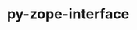 ---
title: "py-zope-interface"
layout: cache
categories: [package, develop]
meta: {"versions": ["5.4.0"], "compilers": ["gcc@=11.1.0", "gcc@=11.4.0", "gcc@=9.4.0", "oneapi@=2023.2.0", "oneapi@=2023.2.1"], "oss": ["ubuntu20.04"], "platforms": ["linux"], "targets": ["aarch64", "neoverse_v1", "ppc64le", "x86_64_v3"], "stacks": ["data-vis-sdk", "e4s", "e4s-arm", "e4s-neoverse_v1", "e4s-oneapi", "e4s-power", "root"], "num_specs": 121, "num_specs_by_stack": {"e4s-arm": 20, "root": 121, "e4s-neoverse_v1": 13, "e4s-power": 23, "data-vis-sdk": 14, "e4s": 29, "e4s-oneapi": 22}}
spec_details: [{"hash": "52lkagaxjgynayyncqrdj6krzeevvrst", "compiler": "gcc@=11.4.0", "versions": ["5.4.0"], "os": "ubuntu20.04", "platform": "linux", "target": "aarch64", "variants": ["build_system=python_pip"], "stacks": ["e4s-arm", "root"], "size": "-", "tarball": "https://binaries.spack.io/develop/build_cache/linux-ubuntu20.04-aarch64/gcc-11.4.0/py-zope-interface-5.4.0/linux-ubuntu20.04-aarch64-gcc-11.4.0-py-zope-interface-5.4.0-52lkagaxjgynayyncqrdj6krzeevvrst.spack"}, {"hash": "p7mrl3vmbmdfihu5vyznrvncf4lroccj", "compiler": "gcc@=11.4.0", "versions": ["5.4.0"], "os": "ubuntu20.04", "platform": "linux", "target": "aarch64", "variants": ["build_system=python_pip"], "stacks": ["e4s-arm", "root"], "size": "-", "tarball": "https://binaries.spack.io/develop/build_cache/linux-ubuntu20.04-aarch64/gcc-11.4.0/py-zope-interface-5.4.0/linux-ubuntu20.04-aarch64-gcc-11.4.0-py-zope-interface-5.4.0-p7mrl3vmbmdfihu5vyznrvncf4lroccj.spack"}, {"hash": "256vkb3ebygq5pdi3ft4jxitdszjsaiw", "compiler": "gcc@=11.4.0", "versions": ["5.4.0"], "os": "ubuntu20.04", "platform": "linux", "target": "aarch64", "variants": ["build_system=python_pip"], "stacks": ["e4s-arm", "root"], "size": "-", "tarball": "https://binaries.spack.io/develop/build_cache/linux-ubuntu20.04-aarch64/gcc-11.4.0/py-zope-interface-5.4.0/linux-ubuntu20.04-aarch64-gcc-11.4.0-py-zope-interface-5.4.0-256vkb3ebygq5pdi3ft4jxitdszjsaiw.spack"}, {"hash": "4qqncqg6k6kmkkgx3ci2dmkt25bvgals", "compiler": "gcc@=11.4.0", "versions": ["5.4.0"], "os": "ubuntu20.04", "platform": "linux", "target": "aarch64", "variants": ["build_system=python_pip"], "stacks": ["e4s-arm", "root"], "size": "-", "tarball": "https://binaries.spack.io/develop/build_cache/linux-ubuntu20.04-aarch64/gcc-11.4.0/py-zope-interface-5.4.0/linux-ubuntu20.04-aarch64-gcc-11.4.0-py-zope-interface-5.4.0-4qqncqg6k6kmkkgx3ci2dmkt25bvgals.spack"}, {"hash": "pjub62cjj6uvphsvqoc53zmadwhcvr2z", "compiler": "gcc@=11.4.0", "versions": ["5.4.0"], "os": "ubuntu20.04", "platform": "linux", "target": "aarch64", "variants": ["build_system=python_pip"], "stacks": ["e4s-arm", "root"], "size": "-", "tarball": "https://binaries.spack.io/develop/build_cache/linux-ubuntu20.04-aarch64/gcc-11.4.0/py-zope-interface-5.4.0/linux-ubuntu20.04-aarch64-gcc-11.4.0-py-zope-interface-5.4.0-pjub62cjj6uvphsvqoc53zmadwhcvr2z.spack"}, {"hash": "ltgrn2uymyymxkidc5e5ezw3fyp4dchk", "compiler": "gcc@=11.4.0", "versions": ["5.4.0"], "os": "ubuntu20.04", "platform": "linux", "target": "aarch64", "variants": ["build_system=python_pip"], "stacks": ["e4s-arm", "root"], "size": "-", "tarball": "https://binaries.spack.io/develop/build_cache/linux-ubuntu20.04-aarch64/gcc-11.4.0/py-zope-interface-5.4.0/linux-ubuntu20.04-aarch64-gcc-11.4.0-py-zope-interface-5.4.0-ltgrn2uymyymxkidc5e5ezw3fyp4dchk.spack"}, {"hash": "fjplw4g4oiwdbze2o3ox5szr5d5dbn44", "compiler": "gcc@=11.4.0", "versions": ["5.4.0"], "os": "ubuntu20.04", "platform": "linux", "target": "aarch64", "variants": ["build_system=python_pip"], "stacks": ["e4s-arm", "root"], "size": "-", "tarball": "https://binaries.spack.io/develop/build_cache/linux-ubuntu20.04-aarch64/gcc-11.4.0/py-zope-interface-5.4.0/linux-ubuntu20.04-aarch64-gcc-11.4.0-py-zope-interface-5.4.0-fjplw4g4oiwdbze2o3ox5szr5d5dbn44.spack"}, {"hash": "bnwp6wuu3ypxxfary7z7ngo2mgnavmpr", "compiler": "gcc@=11.4.0", "versions": ["5.4.0"], "os": "ubuntu20.04", "platform": "linux", "target": "aarch64", "variants": ["build_system=python_pip"], "stacks": ["e4s-arm", "root"], "size": "-", "tarball": "https://binaries.spack.io/develop/build_cache/linux-ubuntu20.04-aarch64/gcc-11.4.0/py-zope-interface-5.4.0/linux-ubuntu20.04-aarch64-gcc-11.4.0-py-zope-interface-5.4.0-bnwp6wuu3ypxxfary7z7ngo2mgnavmpr.spack"}, {"hash": "i5gjcjoo6iuqspco43eazjqycvsamuco", "compiler": "gcc@=11.4.0", "versions": ["5.4.0"], "os": "ubuntu20.04", "platform": "linux", "target": "aarch64", "variants": ["build_system=python_pip"], "stacks": ["e4s-arm", "root"], "size": "-", "tarball": "https://binaries.spack.io/develop/build_cache/linux-ubuntu20.04-aarch64/gcc-11.4.0/py-zope-interface-5.4.0/linux-ubuntu20.04-aarch64-gcc-11.4.0-py-zope-interface-5.4.0-i5gjcjoo6iuqspco43eazjqycvsamuco.spack"}, {"hash": "nvgpk7e4xjmzqolsvzsgefjrphrdxogp", "compiler": "gcc@=11.4.0", "versions": ["5.4.0"], "os": "ubuntu20.04", "platform": "linux", "target": "aarch64", "variants": ["build_system=python_pip"], "stacks": ["e4s-arm", "root"], "size": "-", "tarball": "https://binaries.spack.io/develop/build_cache/linux-ubuntu20.04-aarch64/gcc-11.4.0/py-zope-interface-5.4.0/linux-ubuntu20.04-aarch64-gcc-11.4.0-py-zope-interface-5.4.0-nvgpk7e4xjmzqolsvzsgefjrphrdxogp.spack"}, {"hash": "jgfgvibocci7fhzt3ddxfgpc2v5ilkih", "compiler": "gcc@=11.4.0", "versions": ["5.4.0"], "os": "ubuntu20.04", "platform": "linux", "target": "aarch64", "variants": ["build_system=python_pip"], "stacks": ["e4s-arm", "root"], "size": "-", "tarball": "https://binaries.spack.io/develop/build_cache/linux-ubuntu20.04-aarch64/gcc-11.4.0/py-zope-interface-5.4.0/linux-ubuntu20.04-aarch64-gcc-11.4.0-py-zope-interface-5.4.0-jgfgvibocci7fhzt3ddxfgpc2v5ilkih.spack"}, {"hash": "tsztnctwmeg6nf6iz4mdknuptcpgm4ye", "compiler": "gcc@=11.4.0", "versions": ["5.4.0"], "os": "ubuntu20.04", "platform": "linux", "target": "aarch64", "variants": ["build_system=python_pip"], "stacks": ["e4s-arm", "root"], "size": "-", "tarball": "https://binaries.spack.io/develop/build_cache/linux-ubuntu20.04-aarch64/gcc-11.4.0/py-zope-interface-5.4.0/linux-ubuntu20.04-aarch64-gcc-11.4.0-py-zope-interface-5.4.0-tsztnctwmeg6nf6iz4mdknuptcpgm4ye.spack"}, {"hash": "t2zhhqbf7iofyszeafdbcy2iz4iupbzk", "compiler": "gcc@=11.4.0", "versions": ["5.4.0"], "os": "ubuntu20.04", "platform": "linux", "target": "aarch64", "variants": ["build_system=python_pip"], "stacks": ["e4s-arm", "root"], "size": "-", "tarball": "https://binaries.spack.io/develop/build_cache/linux-ubuntu20.04-aarch64/gcc-11.4.0/py-zope-interface-5.4.0/linux-ubuntu20.04-aarch64-gcc-11.4.0-py-zope-interface-5.4.0-t2zhhqbf7iofyszeafdbcy2iz4iupbzk.spack"}, {"hash": "jkcb6uh7gdetbghjgru25inoar7nuvxo", "compiler": "gcc@=11.4.0", "versions": ["5.4.0"], "os": "ubuntu20.04", "platform": "linux", "target": "aarch64", "variants": ["build_system=python_pip"], "stacks": ["e4s-arm", "root"], "size": "-", "tarball": "https://binaries.spack.io/develop/build_cache/linux-ubuntu20.04-aarch64/gcc-11.4.0/py-zope-interface-5.4.0/linux-ubuntu20.04-aarch64-gcc-11.4.0-py-zope-interface-5.4.0-jkcb6uh7gdetbghjgru25inoar7nuvxo.spack"}, {"hash": "27ej6dcgzabxezv5fdtbr2s5etar4uiv", "compiler": "gcc@=11.4.0", "versions": ["5.4.0"], "os": "ubuntu20.04", "platform": "linux", "target": "aarch64", "variants": ["build_system=python_pip"], "stacks": ["e4s-arm", "root"], "size": "-", "tarball": "https://binaries.spack.io/develop/build_cache/linux-ubuntu20.04-aarch64/gcc-11.4.0/py-zope-interface-5.4.0/linux-ubuntu20.04-aarch64-gcc-11.4.0-py-zope-interface-5.4.0-27ej6dcgzabxezv5fdtbr2s5etar4uiv.spack"}, {"hash": "jey5lrukgsn2monbkxkgtlxonrl2dtkj", "compiler": "gcc@=11.4.0", "versions": ["5.4.0"], "os": "ubuntu20.04", "platform": "linux", "target": "aarch64", "variants": ["build_system=python_pip"], "stacks": ["e4s-arm", "root"], "size": "-", "tarball": "https://binaries.spack.io/develop/build_cache/linux-ubuntu20.04-aarch64/gcc-11.4.0/py-zope-interface-5.4.0/linux-ubuntu20.04-aarch64-gcc-11.4.0-py-zope-interface-5.4.0-jey5lrukgsn2monbkxkgtlxonrl2dtkj.spack"}, {"hash": "fhqmk7cbesm777eggoagqjfa5l2utpkh", "compiler": "gcc@=11.4.0", "versions": ["5.4.0"], "os": "ubuntu20.04", "platform": "linux", "target": "aarch64", "variants": ["build_system=python_pip"], "stacks": ["e4s-arm", "root"], "size": "-", "tarball": "https://binaries.spack.io/develop/build_cache/linux-ubuntu20.04-aarch64/gcc-11.4.0/py-zope-interface-5.4.0/linux-ubuntu20.04-aarch64-gcc-11.4.0-py-zope-interface-5.4.0-fhqmk7cbesm777eggoagqjfa5l2utpkh.spack"}, {"hash": "aqppdj5omd3t3lgshgfiqtcdtjficdnb", "compiler": "gcc@=11.4.0", "versions": ["5.4.0"], "os": "ubuntu20.04", "platform": "linux", "target": "aarch64", "variants": ["build_system=python_pip"], "stacks": ["e4s-arm", "root"], "size": "-", "tarball": "https://binaries.spack.io/develop/build_cache/linux-ubuntu20.04-aarch64/gcc-11.4.0/py-zope-interface-5.4.0/linux-ubuntu20.04-aarch64-gcc-11.4.0-py-zope-interface-5.4.0-aqppdj5omd3t3lgshgfiqtcdtjficdnb.spack"}, {"hash": "mbtvvn7lekpoud3nn2qtybjrfpdqoatz", "compiler": "gcc@=11.4.0", "versions": ["5.4.0"], "os": "ubuntu20.04", "platform": "linux", "target": "aarch64", "variants": ["build_system=python_pip"], "stacks": ["e4s-arm", "root"], "size": "-", "tarball": "https://binaries.spack.io/develop/build_cache/linux-ubuntu20.04-aarch64/gcc-11.4.0/py-zope-interface-5.4.0/linux-ubuntu20.04-aarch64-gcc-11.4.0-py-zope-interface-5.4.0-mbtvvn7lekpoud3nn2qtybjrfpdqoatz.spack"}, {"hash": "eqnig5skebrxcukdnyyioldbh3uk5gwr", "compiler": "gcc@=11.4.0", "versions": ["5.4.0"], "os": "ubuntu20.04", "platform": "linux", "target": "aarch64", "variants": ["build_system=python_pip"], "stacks": ["e4s-arm", "root"], "size": "-", "tarball": "https://binaries.spack.io/develop/build_cache/linux-ubuntu20.04-aarch64/gcc-11.4.0/py-zope-interface-5.4.0/linux-ubuntu20.04-aarch64-gcc-11.4.0-py-zope-interface-5.4.0-eqnig5skebrxcukdnyyioldbh3uk5gwr.spack"}, {"hash": "6yn7zn5l2oeaonfsawqdn6r26plpzs4i", "compiler": "gcc@=11.4.0", "versions": ["5.4.0"], "os": "ubuntu20.04", "platform": "linux", "target": "neoverse_v1", "variants": ["build_system=python_pip"], "stacks": ["e4s-neoverse_v1", "root"], "size": "-", "tarball": "https://binaries.spack.io/develop/build_cache/linux-ubuntu20.04-neoverse_v1/gcc-11.4.0/py-zope-interface-5.4.0/linux-ubuntu20.04-neoverse_v1-gcc-11.4.0-py-zope-interface-5.4.0-6yn7zn5l2oeaonfsawqdn6r26plpzs4i.spack"}, {"hash": "5v5in666dnobtigr6uh6i62fe2yowic4", "compiler": "gcc@=11.4.0", "versions": ["5.4.0"], "os": "ubuntu20.04", "platform": "linux", "target": "neoverse_v1", "variants": ["build_system=python_pip"], "stacks": ["e4s-neoverse_v1", "root"], "size": "-", "tarball": "https://binaries.spack.io/develop/build_cache/linux-ubuntu20.04-neoverse_v1/gcc-11.4.0/py-zope-interface-5.4.0/linux-ubuntu20.04-neoverse_v1-gcc-11.4.0-py-zope-interface-5.4.0-5v5in666dnobtigr6uh6i62fe2yowic4.spack"}, {"hash": "rffwrkguy2wrvluyrhkbn5gj6k777oug", "compiler": "gcc@=11.4.0", "versions": ["5.4.0"], "os": "ubuntu20.04", "platform": "linux", "target": "neoverse_v1", "variants": ["build_system=python_pip"], "stacks": ["e4s-neoverse_v1", "root"], "size": "-", "tarball": "https://binaries.spack.io/develop/build_cache/linux-ubuntu20.04-neoverse_v1/gcc-11.4.0/py-zope-interface-5.4.0/linux-ubuntu20.04-neoverse_v1-gcc-11.4.0-py-zope-interface-5.4.0-rffwrkguy2wrvluyrhkbn5gj6k777oug.spack"}, {"hash": "2b324zocwlapiyhjlh7mg77pj222ojmh", "compiler": "gcc@=11.4.0", "versions": ["5.4.0"], "os": "ubuntu20.04", "platform": "linux", "target": "neoverse_v1", "variants": ["build_system=python_pip"], "stacks": ["e4s-neoverse_v1", "root"], "size": "-", "tarball": "https://binaries.spack.io/develop/build_cache/linux-ubuntu20.04-neoverse_v1/gcc-11.4.0/py-zope-interface-5.4.0/linux-ubuntu20.04-neoverse_v1-gcc-11.4.0-py-zope-interface-5.4.0-2b324zocwlapiyhjlh7mg77pj222ojmh.spack"}, {"hash": "lmtq5yscequwtr2aivt5k4bewif23s6z", "compiler": "gcc@=11.4.0", "versions": ["5.4.0"], "os": "ubuntu20.04", "platform": "linux", "target": "neoverse_v1", "variants": ["build_system=python_pip"], "stacks": ["e4s-neoverse_v1", "root"], "size": "-", "tarball": "https://binaries.spack.io/develop/build_cache/linux-ubuntu20.04-neoverse_v1/gcc-11.4.0/py-zope-interface-5.4.0/linux-ubuntu20.04-neoverse_v1-gcc-11.4.0-py-zope-interface-5.4.0-lmtq5yscequwtr2aivt5k4bewif23s6z.spack"}, {"hash": "nseivgfzzyerol4mlhtxxirjd56gptqa", "compiler": "gcc@=11.4.0", "versions": ["5.4.0"], "os": "ubuntu20.04", "platform": "linux", "target": "neoverse_v1", "variants": ["build_system=python_pip"], "stacks": ["e4s-neoverse_v1", "root"], "size": "-", "tarball": "https://binaries.spack.io/develop/build_cache/linux-ubuntu20.04-neoverse_v1/gcc-11.4.0/py-zope-interface-5.4.0/linux-ubuntu20.04-neoverse_v1-gcc-11.4.0-py-zope-interface-5.4.0-nseivgfzzyerol4mlhtxxirjd56gptqa.spack"}, {"hash": "wbp23dzqi7powl73eyxk5g363s6wr6rt", "compiler": "gcc@=11.4.0", "versions": ["5.4.0"], "os": "ubuntu20.04", "platform": "linux", "target": "neoverse_v1", "variants": ["build_system=python_pip"], "stacks": ["e4s-neoverse_v1", "root"], "size": "-", "tarball": "https://binaries.spack.io/develop/build_cache/linux-ubuntu20.04-neoverse_v1/gcc-11.4.0/py-zope-interface-5.4.0/linux-ubuntu20.04-neoverse_v1-gcc-11.4.0-py-zope-interface-5.4.0-wbp23dzqi7powl73eyxk5g363s6wr6rt.spack"}, {"hash": "r5uzcbeu67dh22mnxbtyxp7gzyveh7dj", "compiler": "gcc@=11.4.0", "versions": ["5.4.0"], "os": "ubuntu20.04", "platform": "linux", "target": "neoverse_v1", "variants": ["build_system=python_pip"], "stacks": ["e4s-neoverse_v1", "root"], "size": "-", "tarball": "https://binaries.spack.io/develop/build_cache/linux-ubuntu20.04-neoverse_v1/gcc-11.4.0/py-zope-interface-5.4.0/linux-ubuntu20.04-neoverse_v1-gcc-11.4.0-py-zope-interface-5.4.0-r5uzcbeu67dh22mnxbtyxp7gzyveh7dj.spack"}, {"hash": "h2vn2knwbau4kufra2fkq2jyggehkghv", "compiler": "gcc@=11.4.0", "versions": ["5.4.0"], "os": "ubuntu20.04", "platform": "linux", "target": "neoverse_v1", "variants": ["build_system=python_pip"], "stacks": ["e4s-neoverse_v1", "root"], "size": "-", "tarball": "https://binaries.spack.io/develop/build_cache/linux-ubuntu20.04-neoverse_v1/gcc-11.4.0/py-zope-interface-5.4.0/linux-ubuntu20.04-neoverse_v1-gcc-11.4.0-py-zope-interface-5.4.0-h2vn2knwbau4kufra2fkq2jyggehkghv.spack"}, {"hash": "72nvlpgjxi4afqwc2wl3xgikkjkr7xm6", "compiler": "gcc@=11.4.0", "versions": ["5.4.0"], "os": "ubuntu20.04", "platform": "linux", "target": "neoverse_v1", "variants": ["build_system=python_pip"], "stacks": ["e4s-neoverse_v1", "root"], "size": "-", "tarball": "https://binaries.spack.io/develop/build_cache/linux-ubuntu20.04-neoverse_v1/gcc-11.4.0/py-zope-interface-5.4.0/linux-ubuntu20.04-neoverse_v1-gcc-11.4.0-py-zope-interface-5.4.0-72nvlpgjxi4afqwc2wl3xgikkjkr7xm6.spack"}, {"hash": "ommqyur2llrdxxtsbhw2nc4tofbnqvya", "compiler": "gcc@=11.4.0", "versions": ["5.4.0"], "os": "ubuntu20.04", "platform": "linux", "target": "neoverse_v1", "variants": ["build_system=python_pip"], "stacks": ["e4s-neoverse_v1", "root"], "size": "-", "tarball": "https://binaries.spack.io/develop/build_cache/linux-ubuntu20.04-neoverse_v1/gcc-11.4.0/py-zope-interface-5.4.0/linux-ubuntu20.04-neoverse_v1-gcc-11.4.0-py-zope-interface-5.4.0-ommqyur2llrdxxtsbhw2nc4tofbnqvya.spack"}, {"hash": "dwbkzeejn3s2l4wqemr2nvutk626ghzq", "compiler": "gcc@=11.4.0", "versions": ["5.4.0"], "os": "ubuntu20.04", "platform": "linux", "target": "neoverse_v1", "variants": ["build_system=python_pip"], "stacks": ["e4s-neoverse_v1", "root"], "size": "-", "tarball": "https://binaries.spack.io/develop/build_cache/linux-ubuntu20.04-neoverse_v1/gcc-11.4.0/py-zope-interface-5.4.0/linux-ubuntu20.04-neoverse_v1-gcc-11.4.0-py-zope-interface-5.4.0-dwbkzeejn3s2l4wqemr2nvutk626ghzq.spack"}, {"hash": "24u74jutgca3v5g34jr4twe7dxotrxaf", "compiler": "gcc@=11.4.0", "versions": ["5.4.0"], "os": "ubuntu20.04", "platform": "linux", "target": "neoverse_v1", "variants": ["build_system=python_pip"], "stacks": ["e4s-neoverse_v1", "root"], "size": "-", "tarball": "https://binaries.spack.io/develop/build_cache/linux-ubuntu20.04-neoverse_v1/gcc-11.4.0/py-zope-interface-5.4.0/linux-ubuntu20.04-neoverse_v1-gcc-11.4.0-py-zope-interface-5.4.0-24u74jutgca3v5g34jr4twe7dxotrxaf.spack"}, {"hash": "budsrvg7z6ob3e3dqmuvpudyriaimz4z", "compiler": "gcc@=9.4.0", "versions": ["5.4.0"], "os": "ubuntu20.04", "platform": "linux", "target": "ppc64le", "variants": ["build_system=python_pip"], "stacks": ["e4s-power", "root"], "size": "-", "tarball": "https://binaries.spack.io/develop/build_cache/linux-ubuntu20.04-ppc64le/gcc-9.4.0/py-zope-interface-5.4.0/linux-ubuntu20.04-ppc64le-gcc-9.4.0-py-zope-interface-5.4.0-budsrvg7z6ob3e3dqmuvpudyriaimz4z.spack"}, {"hash": "6rbpc3wg2x3wnhkgcxgoh3qnynuf6dgt", "compiler": "gcc@=9.4.0", "versions": ["5.4.0"], "os": "ubuntu20.04", "platform": "linux", "target": "ppc64le", "variants": ["build_system=python_pip"], "stacks": ["e4s-power", "root"], "size": "-", "tarball": "https://binaries.spack.io/develop/build_cache/linux-ubuntu20.04-ppc64le/gcc-9.4.0/py-zope-interface-5.4.0/linux-ubuntu20.04-ppc64le-gcc-9.4.0-py-zope-interface-5.4.0-6rbpc3wg2x3wnhkgcxgoh3qnynuf6dgt.spack"}, {"hash": "ew55srovwyiaxhp6jslojsjivdpqfymv", "compiler": "gcc@=9.4.0", "versions": ["5.4.0"], "os": "ubuntu20.04", "platform": "linux", "target": "ppc64le", "variants": ["build_system=python_pip"], "stacks": ["e4s-power", "root"], "size": "-", "tarball": "https://binaries.spack.io/develop/build_cache/linux-ubuntu20.04-ppc64le/gcc-9.4.0/py-zope-interface-5.4.0/linux-ubuntu20.04-ppc64le-gcc-9.4.0-py-zope-interface-5.4.0-ew55srovwyiaxhp6jslojsjivdpqfymv.spack"}, {"hash": "63iau46nfyryucwn27jweu3cwsptkiue", "compiler": "gcc@=9.4.0", "versions": ["5.4.0"], "os": "ubuntu20.04", "platform": "linux", "target": "ppc64le", "variants": ["build_system=python_pip"], "stacks": ["e4s-power", "root"], "size": "-", "tarball": "https://binaries.spack.io/develop/build_cache/linux-ubuntu20.04-ppc64le/gcc-9.4.0/py-zope-interface-5.4.0/linux-ubuntu20.04-ppc64le-gcc-9.4.0-py-zope-interface-5.4.0-63iau46nfyryucwn27jweu3cwsptkiue.spack"}, {"hash": "b7fykukmjmtplw4icaml36nfgcxt7f4a", "compiler": "gcc@=9.4.0", "versions": ["5.4.0"], "os": "ubuntu20.04", "platform": "linux", "target": "ppc64le", "variants": ["build_system=python_pip"], "stacks": ["e4s-power", "root"], "size": "-", "tarball": "https://binaries.spack.io/develop/build_cache/linux-ubuntu20.04-ppc64le/gcc-9.4.0/py-zope-interface-5.4.0/linux-ubuntu20.04-ppc64le-gcc-9.4.0-py-zope-interface-5.4.0-b7fykukmjmtplw4icaml36nfgcxt7f4a.spack"}, {"hash": "xgxixkf6vbgffs7cy4gnzyzkcgeynjwu", "compiler": "gcc@=9.4.0", "versions": ["5.4.0"], "os": "ubuntu20.04", "platform": "linux", "target": "ppc64le", "variants": ["build_system=python_pip"], "stacks": ["e4s-power", "root"], "size": "-", "tarball": "https://binaries.spack.io/develop/build_cache/linux-ubuntu20.04-ppc64le/gcc-9.4.0/py-zope-interface-5.4.0/linux-ubuntu20.04-ppc64le-gcc-9.4.0-py-zope-interface-5.4.0-xgxixkf6vbgffs7cy4gnzyzkcgeynjwu.spack"}, {"hash": "mvi2rclnmm3fa2sebo7l2apuxthxpufd", "compiler": "gcc@=9.4.0", "versions": ["5.4.0"], "os": "ubuntu20.04", "platform": "linux", "target": "ppc64le", "variants": ["build_system=python_pip"], "stacks": ["e4s-power", "root"], "size": "-", "tarball": "https://binaries.spack.io/develop/build_cache/linux-ubuntu20.04-ppc64le/gcc-9.4.0/py-zope-interface-5.4.0/linux-ubuntu20.04-ppc64le-gcc-9.4.0-py-zope-interface-5.4.0-mvi2rclnmm3fa2sebo7l2apuxthxpufd.spack"}, {"hash": "z2zzlsb7p7zb25qrbtvm4obeykynzguf", "compiler": "gcc@=9.4.0", "versions": ["5.4.0"], "os": "ubuntu20.04", "platform": "linux", "target": "ppc64le", "variants": ["build_system=python_pip"], "stacks": ["e4s-power", "root"], "size": "-", "tarball": "https://binaries.spack.io/develop/build_cache/linux-ubuntu20.04-ppc64le/gcc-9.4.0/py-zope-interface-5.4.0/linux-ubuntu20.04-ppc64le-gcc-9.4.0-py-zope-interface-5.4.0-z2zzlsb7p7zb25qrbtvm4obeykynzguf.spack"}, {"hash": "uyfivrvwk44kcw2bj7yhknmzyfsstecf", "compiler": "gcc@=9.4.0", "versions": ["5.4.0"], "os": "ubuntu20.04", "platform": "linux", "target": "ppc64le", "variants": ["build_system=python_pip"], "stacks": ["e4s-power", "root"], "size": "-", "tarball": "https://binaries.spack.io/develop/build_cache/linux-ubuntu20.04-ppc64le/gcc-9.4.0/py-zope-interface-5.4.0/linux-ubuntu20.04-ppc64le-gcc-9.4.0-py-zope-interface-5.4.0-uyfivrvwk44kcw2bj7yhknmzyfsstecf.spack"}, {"hash": "ejvo4ds5iwhxu42dvlq33ii4456wf7be", "compiler": "gcc@=9.4.0", "versions": ["5.4.0"], "os": "ubuntu20.04", "platform": "linux", "target": "ppc64le", "variants": ["build_system=python_pip"], "stacks": ["e4s-power", "root"], "size": "-", "tarball": "https://binaries.spack.io/develop/build_cache/linux-ubuntu20.04-ppc64le/gcc-9.4.0/py-zope-interface-5.4.0/linux-ubuntu20.04-ppc64le-gcc-9.4.0-py-zope-interface-5.4.0-ejvo4ds5iwhxu42dvlq33ii4456wf7be.spack"}, {"hash": "kor5w2njwg7wlb6tjkxnsxzlach7yekf", "compiler": "gcc@=9.4.0", "versions": ["5.4.0"], "os": "ubuntu20.04", "platform": "linux", "target": "ppc64le", "variants": ["build_system=python_pip"], "stacks": ["e4s-power", "root"], "size": "-", "tarball": "https://binaries.spack.io/develop/build_cache/linux-ubuntu20.04-ppc64le/gcc-9.4.0/py-zope-interface-5.4.0/linux-ubuntu20.04-ppc64le-gcc-9.4.0-py-zope-interface-5.4.0-kor5w2njwg7wlb6tjkxnsxzlach7yekf.spack"}, {"hash": "uyd2xnaamjbm37nbfgo3hcvx7c4xjhlp", "compiler": "gcc@=9.4.0", "versions": ["5.4.0"], "os": "ubuntu20.04", "platform": "linux", "target": "ppc64le", "variants": ["build_system=python_pip"], "stacks": ["e4s-power", "root"], "size": "-", "tarball": "https://binaries.spack.io/develop/build_cache/linux-ubuntu20.04-ppc64le/gcc-9.4.0/py-zope-interface-5.4.0/linux-ubuntu20.04-ppc64le-gcc-9.4.0-py-zope-interface-5.4.0-uyd2xnaamjbm37nbfgo3hcvx7c4xjhlp.spack"}, {"hash": "cfzmyg7qhj2qd5mbsd3kxnmqyxw3ozcv", "compiler": "gcc@=9.4.0", "versions": ["5.4.0"], "os": "ubuntu20.04", "platform": "linux", "target": "ppc64le", "variants": ["build_system=python_pip"], "stacks": ["e4s-power", "root"], "size": "-", "tarball": "https://binaries.spack.io/develop/build_cache/linux-ubuntu20.04-ppc64le/gcc-9.4.0/py-zope-interface-5.4.0/linux-ubuntu20.04-ppc64le-gcc-9.4.0-py-zope-interface-5.4.0-cfzmyg7qhj2qd5mbsd3kxnmqyxw3ozcv.spack"}, {"hash": "2wlbn3uip6iqfehe2puaxavdiewbcyhi", "compiler": "gcc@=9.4.0", "versions": ["5.4.0"], "os": "ubuntu20.04", "platform": "linux", "target": "ppc64le", "variants": ["build_system=python_pip"], "stacks": ["e4s-power", "root"], "size": "-", "tarball": "https://binaries.spack.io/develop/build_cache/linux-ubuntu20.04-ppc64le/gcc-9.4.0/py-zope-interface-5.4.0/linux-ubuntu20.04-ppc64le-gcc-9.4.0-py-zope-interface-5.4.0-2wlbn3uip6iqfehe2puaxavdiewbcyhi.spack"}, {"hash": "vg3edoeuksutgsl7bcfllsnw5m2bbzfa", "compiler": "gcc@=9.4.0", "versions": ["5.4.0"], "os": "ubuntu20.04", "platform": "linux", "target": "ppc64le", "variants": ["build_system=python_pip"], "stacks": ["e4s-power", "root"], "size": "-", "tarball": "https://binaries.spack.io/develop/build_cache/linux-ubuntu20.04-ppc64le/gcc-9.4.0/py-zope-interface-5.4.0/linux-ubuntu20.04-ppc64le-gcc-9.4.0-py-zope-interface-5.4.0-vg3edoeuksutgsl7bcfllsnw5m2bbzfa.spack"}, {"hash": "gcn74f5wiwbosl72hmpez4b5amhgyftp", "compiler": "gcc@=9.4.0", "versions": ["5.4.0"], "os": "ubuntu20.04", "platform": "linux", "target": "ppc64le", "variants": ["build_system=python_pip"], "stacks": ["e4s-power", "root"], "size": "-", "tarball": "https://binaries.spack.io/develop/build_cache/linux-ubuntu20.04-ppc64le/gcc-9.4.0/py-zope-interface-5.4.0/linux-ubuntu20.04-ppc64le-gcc-9.4.0-py-zope-interface-5.4.0-gcn74f5wiwbosl72hmpez4b5amhgyftp.spack"}, {"hash": "wetup2fzmxdnai5q65rxzfgjqkzyqhe4", "compiler": "gcc@=9.4.0", "versions": ["5.4.0"], "os": "ubuntu20.04", "platform": "linux", "target": "ppc64le", "variants": ["build_system=python_pip"], "stacks": ["e4s-power", "root"], "size": "-", "tarball": "https://binaries.spack.io/develop/build_cache/linux-ubuntu20.04-ppc64le/gcc-9.4.0/py-zope-interface-5.4.0/linux-ubuntu20.04-ppc64le-gcc-9.4.0-py-zope-interface-5.4.0-wetup2fzmxdnai5q65rxzfgjqkzyqhe4.spack"}, {"hash": "rjf5pnorx246p2hrqh6kgl7shkg77wuw", "compiler": "gcc@=9.4.0", "versions": ["5.4.0"], "os": "ubuntu20.04", "platform": "linux", "target": "ppc64le", "variants": ["build_system=python_pip"], "stacks": ["e4s-power", "root"], "size": "-", "tarball": "https://binaries.spack.io/develop/build_cache/linux-ubuntu20.04-ppc64le/gcc-9.4.0/py-zope-interface-5.4.0/linux-ubuntu20.04-ppc64le-gcc-9.4.0-py-zope-interface-5.4.0-rjf5pnorx246p2hrqh6kgl7shkg77wuw.spack"}, {"hash": "k3bic3vzmvtzyaukcom4i7tmea4aiax2", "compiler": "gcc@=9.4.0", "versions": ["5.4.0"], "os": "ubuntu20.04", "platform": "linux", "target": "ppc64le", "variants": ["build_system=python_pip"], "stacks": ["e4s-power", "root"], "size": "-", "tarball": "https://binaries.spack.io/develop/build_cache/linux-ubuntu20.04-ppc64le/gcc-9.4.0/py-zope-interface-5.4.0/linux-ubuntu20.04-ppc64le-gcc-9.4.0-py-zope-interface-5.4.0-k3bic3vzmvtzyaukcom4i7tmea4aiax2.spack"}, {"hash": "de3v7h6vyvu2qj2dmtq66tpyirwlu6jv", "compiler": "gcc@=9.4.0", "versions": ["5.4.0"], "os": "ubuntu20.04", "platform": "linux", "target": "ppc64le", "variants": ["build_system=python_pip"], "stacks": ["e4s-power", "root"], "size": "-", "tarball": "https://binaries.spack.io/develop/build_cache/linux-ubuntu20.04-ppc64le/gcc-9.4.0/py-zope-interface-5.4.0/linux-ubuntu20.04-ppc64le-gcc-9.4.0-py-zope-interface-5.4.0-de3v7h6vyvu2qj2dmtq66tpyirwlu6jv.spack"}, {"hash": "fm6fzhvyp3a754n4r3ma7fxdwz2bxtj6", "compiler": "gcc@=9.4.0", "versions": ["5.4.0"], "os": "ubuntu20.04", "platform": "linux", "target": "ppc64le", "variants": ["build_system=python_pip"], "stacks": ["e4s-power", "root"], "size": "-", "tarball": "https://binaries.spack.io/develop/build_cache/linux-ubuntu20.04-ppc64le/gcc-9.4.0/py-zope-interface-5.4.0/linux-ubuntu20.04-ppc64le-gcc-9.4.0-py-zope-interface-5.4.0-fm6fzhvyp3a754n4r3ma7fxdwz2bxtj6.spack"}, {"hash": "po64tbk732smtllktpnj26z2eadym5uz", "compiler": "gcc@=9.4.0", "versions": ["5.4.0"], "os": "ubuntu20.04", "platform": "linux", "target": "ppc64le", "variants": ["build_system=python_pip"], "stacks": ["e4s-power", "root"], "size": "-", "tarball": "https://binaries.spack.io/develop/build_cache/linux-ubuntu20.04-ppc64le/gcc-9.4.0/py-zope-interface-5.4.0/linux-ubuntu20.04-ppc64le-gcc-9.4.0-py-zope-interface-5.4.0-po64tbk732smtllktpnj26z2eadym5uz.spack"}, {"hash": "qruwybp6nkdp6n6tbl4s4dh4blxfnks5", "compiler": "gcc@=9.4.0", "versions": ["5.4.0"], "os": "ubuntu20.04", "platform": "linux", "target": "ppc64le", "variants": ["build_system=python_pip"], "stacks": ["e4s-power", "root"], "size": "-", "tarball": "https://binaries.spack.io/develop/build_cache/linux-ubuntu20.04-ppc64le/gcc-9.4.0/py-zope-interface-5.4.0/linux-ubuntu20.04-ppc64le-gcc-9.4.0-py-zope-interface-5.4.0-qruwybp6nkdp6n6tbl4s4dh4blxfnks5.spack"}, {"hash": "4ol7fskswrihdjaxwqbutmokohfrbgbm", "compiler": "gcc@=11.1.0", "versions": ["5.4.0"], "os": "ubuntu20.04", "platform": "linux", "target": "x86_64_v3", "variants": ["build_system=python_pip"], "stacks": ["data-vis-sdk", "root"], "size": "-", "tarball": "https://binaries.spack.io/develop/build_cache/linux-ubuntu20.04-x86_64_v3/gcc-11.1.0/py-zope-interface-5.4.0/linux-ubuntu20.04-x86_64_v3-gcc-11.1.0-py-zope-interface-5.4.0-4ol7fskswrihdjaxwqbutmokohfrbgbm.spack"}, {"hash": "hbo3e6fry2cq4mfrqkpks7cdeozxiodz", "compiler": "gcc@=11.1.0", "versions": ["5.4.0"], "os": "ubuntu20.04", "platform": "linux", "target": "x86_64_v3", "variants": ["build_system=python_pip"], "stacks": ["data-vis-sdk", "root"], "size": "-", "tarball": "https://binaries.spack.io/develop/build_cache/linux-ubuntu20.04-x86_64_v3/gcc-11.1.0/py-zope-interface-5.4.0/linux-ubuntu20.04-x86_64_v3-gcc-11.1.0-py-zope-interface-5.4.0-hbo3e6fry2cq4mfrqkpks7cdeozxiodz.spack"}, {"hash": "xy5f7y24ha2hztn3sqoaxyqa6p22tazu", "compiler": "gcc@=11.1.0", "versions": ["5.4.0"], "os": "ubuntu20.04", "platform": "linux", "target": "x86_64_v3", "variants": ["build_system=python_pip"], "stacks": ["data-vis-sdk", "root"], "size": "-", "tarball": "https://binaries.spack.io/develop/build_cache/linux-ubuntu20.04-x86_64_v3/gcc-11.1.0/py-zope-interface-5.4.0/linux-ubuntu20.04-x86_64_v3-gcc-11.1.0-py-zope-interface-5.4.0-xy5f7y24ha2hztn3sqoaxyqa6p22tazu.spack"}, {"hash": "eo3hrh2e7anqqhmseytghkftxjeew4tn", "compiler": "gcc@=11.1.0", "versions": ["5.4.0"], "os": "ubuntu20.04", "platform": "linux", "target": "x86_64_v3", "variants": ["build_system=python_pip"], "stacks": ["data-vis-sdk", "root"], "size": "-", "tarball": "https://binaries.spack.io/develop/build_cache/linux-ubuntu20.04-x86_64_v3/gcc-11.1.0/py-zope-interface-5.4.0/linux-ubuntu20.04-x86_64_v3-gcc-11.1.0-py-zope-interface-5.4.0-eo3hrh2e7anqqhmseytghkftxjeew4tn.spack"}, {"hash": "mja3btzxinrecirqlz7p4qw2e5cqpypu", "compiler": "gcc@=11.1.0", "versions": ["5.4.0"], "os": "ubuntu20.04", "platform": "linux", "target": "x86_64_v3", "variants": ["build_system=python_pip"], "stacks": ["data-vis-sdk", "root"], "size": "-", "tarball": "https://binaries.spack.io/develop/build_cache/linux-ubuntu20.04-x86_64_v3/gcc-11.1.0/py-zope-interface-5.4.0/linux-ubuntu20.04-x86_64_v3-gcc-11.1.0-py-zope-interface-5.4.0-mja3btzxinrecirqlz7p4qw2e5cqpypu.spack"}, {"hash": "xt765isnlyk6yvojzxjqufkkkykid2og", "compiler": "gcc@=11.1.0", "versions": ["5.4.0"], "os": "ubuntu20.04", "platform": "linux", "target": "x86_64_v3", "variants": ["build_system=python_pip"], "stacks": ["data-vis-sdk", "root"], "size": "-", "tarball": "https://binaries.spack.io/develop/build_cache/linux-ubuntu20.04-x86_64_v3/gcc-11.1.0/py-zope-interface-5.4.0/linux-ubuntu20.04-x86_64_v3-gcc-11.1.0-py-zope-interface-5.4.0-xt765isnlyk6yvojzxjqufkkkykid2og.spack"}, {"hash": "vo2nel52aqafqedjt2cmciaqghmeqfo3", "compiler": "gcc@=11.1.0", "versions": ["5.4.0"], "os": "ubuntu20.04", "platform": "linux", "target": "x86_64_v3", "variants": ["build_system=python_pip"], "stacks": ["data-vis-sdk", "root"], "size": "-", "tarball": "https://binaries.spack.io/develop/build_cache/linux-ubuntu20.04-x86_64_v3/gcc-11.1.0/py-zope-interface-5.4.0/linux-ubuntu20.04-x86_64_v3-gcc-11.1.0-py-zope-interface-5.4.0-vo2nel52aqafqedjt2cmciaqghmeqfo3.spack"}, {"hash": "2lj6vqq4khrftc5v56y6itq67qxbhcbk", "compiler": "gcc@=11.1.0", "versions": ["5.4.0"], "os": "ubuntu20.04", "platform": "linux", "target": "x86_64_v3", "variants": ["build_system=python_pip"], "stacks": ["data-vis-sdk", "root"], "size": "-", "tarball": "https://binaries.spack.io/develop/build_cache/linux-ubuntu20.04-x86_64_v3/gcc-11.1.0/py-zope-interface-5.4.0/linux-ubuntu20.04-x86_64_v3-gcc-11.1.0-py-zope-interface-5.4.0-2lj6vqq4khrftc5v56y6itq67qxbhcbk.spack"}, {"hash": "4cua7ezirdbu6thttg3ppoyablln5utz", "compiler": "gcc@=11.1.0", "versions": ["5.4.0"], "os": "ubuntu20.04", "platform": "linux", "target": "x86_64_v3", "variants": ["build_system=python_pip"], "stacks": ["data-vis-sdk", "root"], "size": "-", "tarball": "https://binaries.spack.io/develop/build_cache/linux-ubuntu20.04-x86_64_v3/gcc-11.1.0/py-zope-interface-5.4.0/linux-ubuntu20.04-x86_64_v3-gcc-11.1.0-py-zope-interface-5.4.0-4cua7ezirdbu6thttg3ppoyablln5utz.spack"}, {"hash": "n3iffhbhmh4mlmm3tekewhgbdr6qmurk", "compiler": "gcc@=11.1.0", "versions": ["5.4.0"], "os": "ubuntu20.04", "platform": "linux", "target": "x86_64_v3", "variants": ["build_system=python_pip"], "stacks": ["data-vis-sdk", "root"], "size": "-", "tarball": "https://binaries.spack.io/develop/build_cache/linux-ubuntu20.04-x86_64_v3/gcc-11.1.0/py-zope-interface-5.4.0/linux-ubuntu20.04-x86_64_v3-gcc-11.1.0-py-zope-interface-5.4.0-n3iffhbhmh4mlmm3tekewhgbdr6qmurk.spack"}, {"hash": "zepj5smqitvihs3beh7c3u5vnpvzqlsz", "compiler": "gcc@=11.1.0", "versions": ["5.4.0"], "os": "ubuntu20.04", "platform": "linux", "target": "x86_64_v3", "variants": ["build_system=python_pip"], "stacks": ["data-vis-sdk", "root"], "size": "-", "tarball": "https://binaries.spack.io/develop/build_cache/linux-ubuntu20.04-x86_64_v3/gcc-11.1.0/py-zope-interface-5.4.0/linux-ubuntu20.04-x86_64_v3-gcc-11.1.0-py-zope-interface-5.4.0-zepj5smqitvihs3beh7c3u5vnpvzqlsz.spack"}, {"hash": "4shmrd6trro5mqf7zrtkn7f77yj3ttj7", "compiler": "gcc@=11.1.0", "versions": ["5.4.0"], "os": "ubuntu20.04", "platform": "linux", "target": "x86_64_v3", "variants": ["build_system=python_pip"], "stacks": ["data-vis-sdk", "root"], "size": "-", "tarball": "https://binaries.spack.io/develop/build_cache/linux-ubuntu20.04-x86_64_v3/gcc-11.1.0/py-zope-interface-5.4.0/linux-ubuntu20.04-x86_64_v3-gcc-11.1.0-py-zope-interface-5.4.0-4shmrd6trro5mqf7zrtkn7f77yj3ttj7.spack"}, {"hash": "5cgkt6ojmmk63ficpviggieunld6ki7t", "compiler": "gcc@=11.1.0", "versions": ["5.4.0"], "os": "ubuntu20.04", "platform": "linux", "target": "x86_64_v3", "variants": ["build_system=python_pip"], "stacks": ["data-vis-sdk", "root"], "size": "-", "tarball": "https://binaries.spack.io/develop/build_cache/linux-ubuntu20.04-x86_64_v3/gcc-11.1.0/py-zope-interface-5.4.0/linux-ubuntu20.04-x86_64_v3-gcc-11.1.0-py-zope-interface-5.4.0-5cgkt6ojmmk63ficpviggieunld6ki7t.spack"}, {"hash": "wq6pil3qquguyctsblt7rdkcsju2v7sc", "compiler": "gcc@=11.1.0", "versions": ["5.4.0"], "os": "ubuntu20.04", "platform": "linux", "target": "x86_64_v3", "variants": ["build_system=python_pip"], "stacks": ["data-vis-sdk", "root"], "size": "-", "tarball": "https://binaries.spack.io/develop/build_cache/linux-ubuntu20.04-x86_64_v3/gcc-11.1.0/py-zope-interface-5.4.0/linux-ubuntu20.04-x86_64_v3-gcc-11.1.0-py-zope-interface-5.4.0-wq6pil3qquguyctsblt7rdkcsju2v7sc.spack"}, {"hash": "y4gfpfcurnbsor6ov4ihribfrkhym6o6", "compiler": "gcc@=11.4.0", "versions": ["5.4.0"], "os": "ubuntu20.04", "platform": "linux", "target": "x86_64_v3", "variants": ["build_system=python_pip"], "stacks": ["root", "e4s"], "size": "-", "tarball": "https://binaries.spack.io/develop/build_cache/linux-ubuntu20.04-x86_64_v3/gcc-11.4.0/py-zope-interface-5.4.0/linux-ubuntu20.04-x86_64_v3-gcc-11.4.0-py-zope-interface-5.4.0-y4gfpfcurnbsor6ov4ihribfrkhym6o6.spack"}, {"hash": "jexo6rkqkzviy3wcofugvfecdgahadtw", "compiler": "gcc@=11.4.0", "versions": ["5.4.0"], "os": "ubuntu20.04", "platform": "linux", "target": "x86_64_v3", "variants": ["build_system=python_pip"], "stacks": ["root", "e4s"], "size": "-", "tarball": "https://binaries.spack.io/develop/build_cache/linux-ubuntu20.04-x86_64_v3/gcc-11.4.0/py-zope-interface-5.4.0/linux-ubuntu20.04-x86_64_v3-gcc-11.4.0-py-zope-interface-5.4.0-jexo6rkqkzviy3wcofugvfecdgahadtw.spack"}, {"hash": "4r3rf6bkb4vruh5u2ezajux4ipal2hfe", "compiler": "gcc@=11.4.0", "versions": ["5.4.0"], "os": "ubuntu20.04", "platform": "linux", "target": "x86_64_v3", "variants": ["build_system=python_pip"], "stacks": ["root", "e4s"], "size": "-", "tarball": "https://binaries.spack.io/develop/build_cache/linux-ubuntu20.04-x86_64_v3/gcc-11.4.0/py-zope-interface-5.4.0/linux-ubuntu20.04-x86_64_v3-gcc-11.4.0-py-zope-interface-5.4.0-4r3rf6bkb4vruh5u2ezajux4ipal2hfe.spack"}, {"hash": "7i62f7gjvgduht4f3pa43yfzuc7a5f74", "compiler": "gcc@=11.4.0", "versions": ["5.4.0"], "os": "ubuntu20.04", "platform": "linux", "target": "x86_64_v3", "variants": ["build_system=python_pip"], "stacks": ["root", "e4s"], "size": "-", "tarball": "https://binaries.spack.io/develop/build_cache/linux-ubuntu20.04-x86_64_v3/gcc-11.4.0/py-zope-interface-5.4.0/linux-ubuntu20.04-x86_64_v3-gcc-11.4.0-py-zope-interface-5.4.0-7i62f7gjvgduht4f3pa43yfzuc7a5f74.spack"}, {"hash": "npmzrpvwxwyqrjwgwuz5c7xm7pzt2gey", "compiler": "gcc@=11.4.0", "versions": ["5.4.0"], "os": "ubuntu20.04", "platform": "linux", "target": "x86_64_v3", "variants": ["build_system=python_pip"], "stacks": ["root", "e4s"], "size": "-", "tarball": "https://binaries.spack.io/develop/build_cache/linux-ubuntu20.04-x86_64_v3/gcc-11.4.0/py-zope-interface-5.4.0/linux-ubuntu20.04-x86_64_v3-gcc-11.4.0-py-zope-interface-5.4.0-npmzrpvwxwyqrjwgwuz5c7xm7pzt2gey.spack"}, {"hash": "rqespkluy6ac3cdd6eysdeaxdxwcn2sf", "compiler": "gcc@=11.4.0", "versions": ["5.4.0"], "os": "ubuntu20.04", "platform": "linux", "target": "x86_64_v3", "variants": ["build_system=python_pip"], "stacks": ["root", "e4s"], "size": "-", "tarball": "https://binaries.spack.io/develop/build_cache/linux-ubuntu20.04-x86_64_v3/gcc-11.4.0/py-zope-interface-5.4.0/linux-ubuntu20.04-x86_64_v3-gcc-11.4.0-py-zope-interface-5.4.0-rqespkluy6ac3cdd6eysdeaxdxwcn2sf.spack"}, {"hash": "xfbx3kv7egnkt55muxfdzlliciwiqbjf", "compiler": "gcc@=11.4.0", "versions": ["5.4.0"], "os": "ubuntu20.04", "platform": "linux", "target": "x86_64_v3", "variants": ["build_system=python_pip"], "stacks": ["root", "e4s"], "size": "-", "tarball": "https://binaries.spack.io/develop/build_cache/linux-ubuntu20.04-x86_64_v3/gcc-11.4.0/py-zope-interface-5.4.0/linux-ubuntu20.04-x86_64_v3-gcc-11.4.0-py-zope-interface-5.4.0-xfbx3kv7egnkt55muxfdzlliciwiqbjf.spack"}, {"hash": "j2azzewfjxggaul2ndkynlgzdzxeedld", "compiler": "gcc@=11.4.0", "versions": ["5.4.0"], "os": "ubuntu20.04", "platform": "linux", "target": "x86_64_v3", "variants": ["build_system=python_pip"], "stacks": ["root", "e4s"], "size": "-", "tarball": "https://binaries.spack.io/develop/build_cache/linux-ubuntu20.04-x86_64_v3/gcc-11.4.0/py-zope-interface-5.4.0/linux-ubuntu20.04-x86_64_v3-gcc-11.4.0-py-zope-interface-5.4.0-j2azzewfjxggaul2ndkynlgzdzxeedld.spack"}, {"hash": "nmqltxgf763zxgaonzhwt4lpomv563lt", "compiler": "gcc@=11.4.0", "versions": ["5.4.0"], "os": "ubuntu20.04", "platform": "linux", "target": "x86_64_v3", "variants": ["build_system=python_pip"], "stacks": ["root", "e4s"], "size": "-", "tarball": "https://binaries.spack.io/develop/build_cache/linux-ubuntu20.04-x86_64_v3/gcc-11.4.0/py-zope-interface-5.4.0/linux-ubuntu20.04-x86_64_v3-gcc-11.4.0-py-zope-interface-5.4.0-nmqltxgf763zxgaonzhwt4lpomv563lt.spack"}, {"hash": "ium576ds4d2smx2fnesz36wlbjllafxp", "compiler": "gcc@=11.4.0", "versions": ["5.4.0"], "os": "ubuntu20.04", "platform": "linux", "target": "x86_64_v3", "variants": ["build_system=python_pip"], "stacks": ["root", "e4s"], "size": "-", "tarball": "https://binaries.spack.io/develop/build_cache/linux-ubuntu20.04-x86_64_v3/gcc-11.4.0/py-zope-interface-5.4.0/linux-ubuntu20.04-x86_64_v3-gcc-11.4.0-py-zope-interface-5.4.0-ium576ds4d2smx2fnesz36wlbjllafxp.spack"}, {"hash": "r3zpw7xnk6ixq7gi25ftoy6ak3ndhclm", "compiler": "gcc@=11.4.0", "versions": ["5.4.0"], "os": "ubuntu20.04", "platform": "linux", "target": "x86_64_v3", "variants": ["build_system=python_pip"], "stacks": ["root", "e4s"], "size": "-", "tarball": "https://binaries.spack.io/develop/build_cache/linux-ubuntu20.04-x86_64_v3/gcc-11.4.0/py-zope-interface-5.4.0/linux-ubuntu20.04-x86_64_v3-gcc-11.4.0-py-zope-interface-5.4.0-r3zpw7xnk6ixq7gi25ftoy6ak3ndhclm.spack"}, {"hash": "5pbhtikojqqdhqws6q3wuby3ojdyb4of", "compiler": "gcc@=11.4.0", "versions": ["5.4.0"], "os": "ubuntu20.04", "platform": "linux", "target": "x86_64_v3", "variants": ["build_system=python_pip"], "stacks": ["root", "e4s"], "size": "-", "tarball": "https://binaries.spack.io/develop/build_cache/linux-ubuntu20.04-x86_64_v3/gcc-11.4.0/py-zope-interface-5.4.0/linux-ubuntu20.04-x86_64_v3-gcc-11.4.0-py-zope-interface-5.4.0-5pbhtikojqqdhqws6q3wuby3ojdyb4of.spack"}, {"hash": "obc66xw4smhkcq3vxta3myvsh2vv4yyq", "compiler": "gcc@=11.4.0", "versions": ["5.4.0"], "os": "ubuntu20.04", "platform": "linux", "target": "x86_64_v3", "variants": ["build_system=python_pip"], "stacks": ["root", "e4s"], "size": "-", "tarball": "https://binaries.spack.io/develop/build_cache/linux-ubuntu20.04-x86_64_v3/gcc-11.4.0/py-zope-interface-5.4.0/linux-ubuntu20.04-x86_64_v3-gcc-11.4.0-py-zope-interface-5.4.0-obc66xw4smhkcq3vxta3myvsh2vv4yyq.spack"}, {"hash": "j4l7lxryxkgbecqkwzz25jhp25oqe4vh", "compiler": "gcc@=11.4.0", "versions": ["5.4.0"], "os": "ubuntu20.04", "platform": "linux", "target": "x86_64_v3", "variants": ["build_system=python_pip"], "stacks": ["root", "e4s"], "size": "-", "tarball": "https://binaries.spack.io/develop/build_cache/linux-ubuntu20.04-x86_64_v3/gcc-11.4.0/py-zope-interface-5.4.0/linux-ubuntu20.04-x86_64_v3-gcc-11.4.0-py-zope-interface-5.4.0-j4l7lxryxkgbecqkwzz25jhp25oqe4vh.spack"}, {"hash": "4a3xt7cvcxwlbafwxzufa3ep3uevzhmt", "compiler": "gcc@=11.4.0", "versions": ["5.4.0"], "os": "ubuntu20.04", "platform": "linux", "target": "x86_64_v3", "variants": ["build_system=python_pip"], "stacks": ["root", "e4s"], "size": "-", "tarball": "https://binaries.spack.io/develop/build_cache/linux-ubuntu20.04-x86_64_v3/gcc-11.4.0/py-zope-interface-5.4.0/linux-ubuntu20.04-x86_64_v3-gcc-11.4.0-py-zope-interface-5.4.0-4a3xt7cvcxwlbafwxzufa3ep3uevzhmt.spack"}, {"hash": "c2khntxmbunpahpinypemqgtsv2bak5h", "compiler": "gcc@=11.4.0", "versions": ["5.4.0"], "os": "ubuntu20.04", "platform": "linux", "target": "x86_64_v3", "variants": ["build_system=python_pip"], "stacks": ["root", "e4s"], "size": "-", "tarball": "https://binaries.spack.io/develop/build_cache/linux-ubuntu20.04-x86_64_v3/gcc-11.4.0/py-zope-interface-5.4.0/linux-ubuntu20.04-x86_64_v3-gcc-11.4.0-py-zope-interface-5.4.0-c2khntxmbunpahpinypemqgtsv2bak5h.spack"}, {"hash": "hwouzdj7hqfaspx2h3mf5s3zit3hvcwe", "compiler": "gcc@=11.4.0", "versions": ["5.4.0"], "os": "ubuntu20.04", "platform": "linux", "target": "x86_64_v3", "variants": ["build_system=python_pip"], "stacks": ["root", "e4s"], "size": "-", "tarball": "https://binaries.spack.io/develop/build_cache/linux-ubuntu20.04-x86_64_v3/gcc-11.4.0/py-zope-interface-5.4.0/linux-ubuntu20.04-x86_64_v3-gcc-11.4.0-py-zope-interface-5.4.0-hwouzdj7hqfaspx2h3mf5s3zit3hvcwe.spack"}, {"hash": "cefqdipro7muz6a44qwvujdlohtq5sri", "compiler": "gcc@=11.4.0", "versions": ["5.4.0"], "os": "ubuntu20.04", "platform": "linux", "target": "x86_64_v3", "variants": ["build_system=python_pip"], "stacks": ["root", "e4s"], "size": "-", "tarball": "https://binaries.spack.io/develop/build_cache/linux-ubuntu20.04-x86_64_v3/gcc-11.4.0/py-zope-interface-5.4.0/linux-ubuntu20.04-x86_64_v3-gcc-11.4.0-py-zope-interface-5.4.0-cefqdipro7muz6a44qwvujdlohtq5sri.spack"}, {"hash": "qityv7mzjdxu3l5wbjsphxpu3zk25qii", "compiler": "gcc@=11.4.0", "versions": ["5.4.0"], "os": "ubuntu20.04", "platform": "linux", "target": "x86_64_v3", "variants": ["build_system=python_pip"], "stacks": ["root", "e4s"], "size": "-", "tarball": "https://binaries.spack.io/develop/build_cache/linux-ubuntu20.04-x86_64_v3/gcc-11.4.0/py-zope-interface-5.4.0/linux-ubuntu20.04-x86_64_v3-gcc-11.4.0-py-zope-interface-5.4.0-qityv7mzjdxu3l5wbjsphxpu3zk25qii.spack"}, {"hash": "fitkcqdhzgydsovy5bupfodogz5nlsb3", "compiler": "gcc@=11.4.0", "versions": ["5.4.0"], "os": "ubuntu20.04", "platform": "linux", "target": "x86_64_v3", "variants": ["build_system=python_pip"], "stacks": ["root", "e4s"], "size": "-", "tarball": "https://binaries.spack.io/develop/build_cache/linux-ubuntu20.04-x86_64_v3/gcc-11.4.0/py-zope-interface-5.4.0/linux-ubuntu20.04-x86_64_v3-gcc-11.4.0-py-zope-interface-5.4.0-fitkcqdhzgydsovy5bupfodogz5nlsb3.spack"}, {"hash": "fsgixvzfi2dbhn72h5jaei6jyqinvhk4", "compiler": "gcc@=11.4.0", "versions": ["5.4.0"], "os": "ubuntu20.04", "platform": "linux", "target": "x86_64_v3", "variants": ["build_system=python_pip"], "stacks": ["root", "e4s"], "size": "-", "tarball": "https://binaries.spack.io/develop/build_cache/linux-ubuntu20.04-x86_64_v3/gcc-11.4.0/py-zope-interface-5.4.0/linux-ubuntu20.04-x86_64_v3-gcc-11.4.0-py-zope-interface-5.4.0-fsgixvzfi2dbhn72h5jaei6jyqinvhk4.spack"}, {"hash": "wrvs4qpfki5wpmokr36k373lu3rbo3vp", "compiler": "gcc@=11.4.0", "versions": ["5.4.0"], "os": "ubuntu20.04", "platform": "linux", "target": "x86_64_v3", "variants": ["build_system=python_pip"], "stacks": ["root", "e4s"], "size": "-", "tarball": "https://binaries.spack.io/develop/build_cache/linux-ubuntu20.04-x86_64_v3/gcc-11.4.0/py-zope-interface-5.4.0/linux-ubuntu20.04-x86_64_v3-gcc-11.4.0-py-zope-interface-5.4.0-wrvs4qpfki5wpmokr36k373lu3rbo3vp.spack"}, {"hash": "x42m54bldoezmkf7jufl6xagxf4tvi3u", "compiler": "gcc@=11.4.0", "versions": ["5.4.0"], "os": "ubuntu20.04", "platform": "linux", "target": "x86_64_v3", "variants": ["build_system=python_pip"], "stacks": ["root", "e4s"], "size": "-", "tarball": "https://binaries.spack.io/develop/build_cache/linux-ubuntu20.04-x86_64_v3/gcc-11.4.0/py-zope-interface-5.4.0/linux-ubuntu20.04-x86_64_v3-gcc-11.4.0-py-zope-interface-5.4.0-x42m54bldoezmkf7jufl6xagxf4tvi3u.spack"}, {"hash": "nwwiwyvl3ieq4ql62bm3ef5vyjme6ygj", "compiler": "gcc@=11.4.0", "versions": ["5.4.0"], "os": "ubuntu20.04", "platform": "linux", "target": "x86_64_v3", "variants": ["build_system=python_pip"], "stacks": ["root", "e4s"], "size": "-", "tarball": "https://binaries.spack.io/develop/build_cache/linux-ubuntu20.04-x86_64_v3/gcc-11.4.0/py-zope-interface-5.4.0/linux-ubuntu20.04-x86_64_v3-gcc-11.4.0-py-zope-interface-5.4.0-nwwiwyvl3ieq4ql62bm3ef5vyjme6ygj.spack"}, {"hash": "6rb256enuppv5iyhbtkku4xcyj3x7vkl", "compiler": "gcc@=11.4.0", "versions": ["5.4.0"], "os": "ubuntu20.04", "platform": "linux", "target": "x86_64_v3", "variants": ["build_system=python_pip"], "stacks": ["root", "e4s"], "size": "-", "tarball": "https://binaries.spack.io/develop/build_cache/linux-ubuntu20.04-x86_64_v3/gcc-11.4.0/py-zope-interface-5.4.0/linux-ubuntu20.04-x86_64_v3-gcc-11.4.0-py-zope-interface-5.4.0-6rb256enuppv5iyhbtkku4xcyj3x7vkl.spack"}, {"hash": "62spsvtdjl2ytwdxyzt6w2wfm4xbm3sx", "compiler": "gcc@=11.4.0", "versions": ["5.4.0"], "os": "ubuntu20.04", "platform": "linux", "target": "x86_64_v3", "variants": ["build_system=python_pip"], "stacks": ["root", "e4s"], "size": "-", "tarball": "https://binaries.spack.io/develop/build_cache/linux-ubuntu20.04-x86_64_v3/gcc-11.4.0/py-zope-interface-5.4.0/linux-ubuntu20.04-x86_64_v3-gcc-11.4.0-py-zope-interface-5.4.0-62spsvtdjl2ytwdxyzt6w2wfm4xbm3sx.spack"}, {"hash": "o776ljyitp6siy45aq7kskmgiosyj3wb", "compiler": "gcc@=11.4.0", "versions": ["5.4.0"], "os": "ubuntu20.04", "platform": "linux", "target": "x86_64_v3", "variants": ["build_system=python_pip"], "stacks": ["root", "e4s"], "size": "-", "tarball": "https://binaries.spack.io/develop/build_cache/linux-ubuntu20.04-x86_64_v3/gcc-11.4.0/py-zope-interface-5.4.0/linux-ubuntu20.04-x86_64_v3-gcc-11.4.0-py-zope-interface-5.4.0-o776ljyitp6siy45aq7kskmgiosyj3wb.spack"}, {"hash": "5y76gnng26tvqvs7kefuvfovg24gfnqh", "compiler": "gcc@=11.4.0", "versions": ["5.4.0"], "os": "ubuntu20.04", "platform": "linux", "target": "x86_64_v3", "variants": ["build_system=python_pip"], "stacks": ["root", "e4s"], "size": "-", "tarball": "https://binaries.spack.io/develop/build_cache/linux-ubuntu20.04-x86_64_v3/gcc-11.4.0/py-zope-interface-5.4.0/linux-ubuntu20.04-x86_64_v3-gcc-11.4.0-py-zope-interface-5.4.0-5y76gnng26tvqvs7kefuvfovg24gfnqh.spack"}, {"hash": "wgmsren4gzodjpmryad3ylumvuljs6iv", "compiler": "gcc@=11.4.0", "versions": ["5.4.0"], "os": "ubuntu20.04", "platform": "linux", "target": "x86_64_v3", "variants": ["build_system=python_pip"], "stacks": ["root", "e4s"], "size": "-", "tarball": "https://binaries.spack.io/develop/build_cache/linux-ubuntu20.04-x86_64_v3/gcc-11.4.0/py-zope-interface-5.4.0/linux-ubuntu20.04-x86_64_v3-gcc-11.4.0-py-zope-interface-5.4.0-wgmsren4gzodjpmryad3ylumvuljs6iv.spack"}, {"hash": "pwiwcpmje52dsmyf6kbdc5k2nlom7m47", "compiler": "oneapi@=2023.2.0", "versions": ["5.4.0"], "os": "ubuntu20.04", "platform": "linux", "target": "x86_64_v3", "variants": ["build_system=python_pip"], "stacks": ["e4s-oneapi", "root"], "size": "-", "tarball": "https://binaries.spack.io/develop/build_cache/linux-ubuntu20.04-x86_64_v3/oneapi-2023.2.0/py-zope-interface-5.4.0/linux-ubuntu20.04-x86_64_v3-oneapi-2023.2.0-py-zope-interface-5.4.0-pwiwcpmje52dsmyf6kbdc5k2nlom7m47.spack"}, {"hash": "wqhex45xs63cuengoanaxmdi2mttkqa3", "compiler": "oneapi@=2023.2.0", "versions": ["5.4.0"], "os": "ubuntu20.04", "platform": "linux", "target": "x86_64_v3", "variants": ["build_system=python_pip"], "stacks": ["e4s-oneapi", "root"], "size": "-", "tarball": "https://binaries.spack.io/develop/build_cache/linux-ubuntu20.04-x86_64_v3/oneapi-2023.2.0/py-zope-interface-5.4.0/linux-ubuntu20.04-x86_64_v3-oneapi-2023.2.0-py-zope-interface-5.4.0-wqhex45xs63cuengoanaxmdi2mttkqa3.spack"}, {"hash": "dkdsp3uimn6de2dqyhcpgvjpgcacphot", "compiler": "oneapi@=2023.2.0", "versions": ["5.4.0"], "os": "ubuntu20.04", "platform": "linux", "target": "x86_64_v3", "variants": ["build_system=python_pip"], "stacks": ["e4s-oneapi", "root"], "size": "-", "tarball": "https://binaries.spack.io/develop/build_cache/linux-ubuntu20.04-x86_64_v3/oneapi-2023.2.0/py-zope-interface-5.4.0/linux-ubuntu20.04-x86_64_v3-oneapi-2023.2.0-py-zope-interface-5.4.0-dkdsp3uimn6de2dqyhcpgvjpgcacphot.spack"}, {"hash": "scuccjvbmccmruaywl6e4y7kruv5b555", "compiler": "oneapi@=2023.2.0", "versions": ["5.4.0"], "os": "ubuntu20.04", "platform": "linux", "target": "x86_64_v3", "variants": ["build_system=python_pip"], "stacks": ["e4s-oneapi", "root"], "size": "-", "tarball": "https://binaries.spack.io/develop/build_cache/linux-ubuntu20.04-x86_64_v3/oneapi-2023.2.0/py-zope-interface-5.4.0/linux-ubuntu20.04-x86_64_v3-oneapi-2023.2.0-py-zope-interface-5.4.0-scuccjvbmccmruaywl6e4y7kruv5b555.spack"}, {"hash": "x5keqibv3ug5rf4xzf2lpfa5qweve43k", "compiler": "oneapi@=2023.2.1", "versions": ["5.4.0"], "os": "ubuntu20.04", "platform": "linux", "target": "x86_64_v3", "variants": ["build_system=python_pip"], "stacks": ["e4s-oneapi", "root"], "size": "-", "tarball": "https://binaries.spack.io/develop/build_cache/linux-ubuntu20.04-x86_64_v3/oneapi-2023.2.1/py-zope-interface-5.4.0/linux-ubuntu20.04-x86_64_v3-oneapi-2023.2.1-py-zope-interface-5.4.0-x5keqibv3ug5rf4xzf2lpfa5qweve43k.spack"}, {"hash": "57i7wbcavivt737ydbicl6umnez45los", "compiler": "oneapi@=2023.2.1", "versions": ["5.4.0"], "os": "ubuntu20.04", "platform": "linux", "target": "x86_64_v3", "variants": ["build_system=python_pip"], "stacks": ["e4s-oneapi", "root"], "size": "-", "tarball": "https://binaries.spack.io/develop/build_cache/linux-ubuntu20.04-x86_64_v3/oneapi-2023.2.1/py-zope-interface-5.4.0/linux-ubuntu20.04-x86_64_v3-oneapi-2023.2.1-py-zope-interface-5.4.0-57i7wbcavivt737ydbicl6umnez45los.spack"}, {"hash": "d4roujiovaxk2pep2t6fum3wvov7jhnb", "compiler": "oneapi@=2023.2.1", "versions": ["5.4.0"], "os": "ubuntu20.04", "platform": "linux", "target": "x86_64_v3", "variants": ["build_system=python_pip"], "stacks": ["e4s-oneapi", "root"], "size": "-", "tarball": "https://binaries.spack.io/develop/build_cache/linux-ubuntu20.04-x86_64_v3/oneapi-2023.2.1/py-zope-interface-5.4.0/linux-ubuntu20.04-x86_64_v3-oneapi-2023.2.1-py-zope-interface-5.4.0-d4roujiovaxk2pep2t6fum3wvov7jhnb.spack"}, {"hash": "b5wryz63prajw44oc4liojoiwyn4e2ew", "compiler": "oneapi@=2023.2.1", "versions": ["5.4.0"], "os": "ubuntu20.04", "platform": "linux", "target": "x86_64_v3", "variants": ["build_system=python_pip"], "stacks": ["e4s-oneapi", "root"], "size": "-", "tarball": "https://binaries.spack.io/develop/build_cache/linux-ubuntu20.04-x86_64_v3/oneapi-2023.2.1/py-zope-interface-5.4.0/linux-ubuntu20.04-x86_64_v3-oneapi-2023.2.1-py-zope-interface-5.4.0-b5wryz63prajw44oc4liojoiwyn4e2ew.spack"}, {"hash": "zupzitceizddtnnehufxv3bs2cfqaiiy", "compiler": "oneapi@=2023.2.1", "versions": ["5.4.0"], "os": "ubuntu20.04", "platform": "linux", "target": "x86_64_v3", "variants": ["build_system=python_pip"], "stacks": ["e4s-oneapi", "root"], "size": "-", "tarball": "https://binaries.spack.io/develop/build_cache/linux-ubuntu20.04-x86_64_v3/oneapi-2023.2.1/py-zope-interface-5.4.0/linux-ubuntu20.04-x86_64_v3-oneapi-2023.2.1-py-zope-interface-5.4.0-zupzitceizddtnnehufxv3bs2cfqaiiy.spack"}, {"hash": "poofafbvqrgne74pwmuehspye5aelrox", "compiler": "oneapi@=2023.2.1", "versions": ["5.4.0"], "os": "ubuntu20.04", "platform": "linux", "target": "x86_64_v3", "variants": ["build_system=python_pip"], "stacks": ["e4s-oneapi", "root"], "size": "-", "tarball": "https://binaries.spack.io/develop/build_cache/linux-ubuntu20.04-x86_64_v3/oneapi-2023.2.1/py-zope-interface-5.4.0/linux-ubuntu20.04-x86_64_v3-oneapi-2023.2.1-py-zope-interface-5.4.0-poofafbvqrgne74pwmuehspye5aelrox.spack"}, {"hash": "r6lycp7flzralpa3ncfynuyjr3whdu7h", "compiler": "oneapi@=2023.2.1", "versions": ["5.4.0"], "os": "ubuntu20.04", "platform": "linux", "target": "x86_64_v3", "variants": ["build_system=python_pip"], "stacks": ["e4s-oneapi", "root"], "size": "-", "tarball": "https://binaries.spack.io/develop/build_cache/linux-ubuntu20.04-x86_64_v3/oneapi-2023.2.1/py-zope-interface-5.4.0/linux-ubuntu20.04-x86_64_v3-oneapi-2023.2.1-py-zope-interface-5.4.0-r6lycp7flzralpa3ncfynuyjr3whdu7h.spack"}, {"hash": "kusnrhh7nyiz7srqle2fabf4t5podlpf", "compiler": "oneapi@=2023.2.1", "versions": ["5.4.0"], "os": "ubuntu20.04", "platform": "linux", "target": "x86_64_v3", "variants": ["build_system=python_pip"], "stacks": ["e4s-oneapi", "root"], "size": "-", "tarball": "https://binaries.spack.io/develop/build_cache/linux-ubuntu20.04-x86_64_v3/oneapi-2023.2.1/py-zope-interface-5.4.0/linux-ubuntu20.04-x86_64_v3-oneapi-2023.2.1-py-zope-interface-5.4.0-kusnrhh7nyiz7srqle2fabf4t5podlpf.spack"}, {"hash": "nrsxzja4fdbjdnimllr4dlovlcwabfcv", "compiler": "oneapi@=2023.2.1", "versions": ["5.4.0"], "os": "ubuntu20.04", "platform": "linux", "target": "x86_64_v3", "variants": ["build_system=python_pip"], "stacks": ["e4s-oneapi", "root"], "size": "-", "tarball": "https://binaries.spack.io/develop/build_cache/linux-ubuntu20.04-x86_64_v3/oneapi-2023.2.1/py-zope-interface-5.4.0/linux-ubuntu20.04-x86_64_v3-oneapi-2023.2.1-py-zope-interface-5.4.0-nrsxzja4fdbjdnimllr4dlovlcwabfcv.spack"}, {"hash": "tqw6kaz5lljh3fthkdmf6kvcorgcr3oj", "compiler": "oneapi@=2023.2.1", "versions": ["5.4.0"], "os": "ubuntu20.04", "platform": "linux", "target": "x86_64_v3", "variants": ["build_system=python_pip"], "stacks": ["e4s-oneapi", "root"], "size": "-", "tarball": "https://binaries.spack.io/develop/build_cache/linux-ubuntu20.04-x86_64_v3/oneapi-2023.2.1/py-zope-interface-5.4.0/linux-ubuntu20.04-x86_64_v3-oneapi-2023.2.1-py-zope-interface-5.4.0-tqw6kaz5lljh3fthkdmf6kvcorgcr3oj.spack"}, {"hash": "pat6ahhncmxsfs7i5qli2j4wochx45ur", "compiler": "oneapi@=2023.2.1", "versions": ["5.4.0"], "os": "ubuntu20.04", "platform": "linux", "target": "x86_64_v3", "variants": ["build_system=python_pip"], "stacks": ["e4s-oneapi", "root"], "size": "-", "tarball": "https://binaries.spack.io/develop/build_cache/linux-ubuntu20.04-x86_64_v3/oneapi-2023.2.1/py-zope-interface-5.4.0/linux-ubuntu20.04-x86_64_v3-oneapi-2023.2.1-py-zope-interface-5.4.0-pat6ahhncmxsfs7i5qli2j4wochx45ur.spack"}, {"hash": "4fjl7a3zuqwqr6bk7czumhj2fau7ivvi", "compiler": "oneapi@=2023.2.1", "versions": ["5.4.0"], "os": "ubuntu20.04", "platform": "linux", "target": "x86_64_v3", "variants": ["build_system=python_pip"], "stacks": ["e4s-oneapi", "root"], "size": "-", "tarball": "https://binaries.spack.io/develop/build_cache/linux-ubuntu20.04-x86_64_v3/oneapi-2023.2.1/py-zope-interface-5.4.0/linux-ubuntu20.04-x86_64_v3-oneapi-2023.2.1-py-zope-interface-5.4.0-4fjl7a3zuqwqr6bk7czumhj2fau7ivvi.spack"}, {"hash": "a34zi3uhcrr3ppvoly4mhzm65j27ao6y", "compiler": "oneapi@=2023.2.1", "versions": ["5.4.0"], "os": "ubuntu20.04", "platform": "linux", "target": "x86_64_v3", "variants": ["build_system=python_pip"], "stacks": ["e4s-oneapi", "root"], "size": "-", "tarball": "https://binaries.spack.io/develop/build_cache/linux-ubuntu20.04-x86_64_v3/oneapi-2023.2.1/py-zope-interface-5.4.0/linux-ubuntu20.04-x86_64_v3-oneapi-2023.2.1-py-zope-interface-5.4.0-a34zi3uhcrr3ppvoly4mhzm65j27ao6y.spack"}, {"hash": "t42pjepcftsduivylmir5nczttwie2yp", "compiler": "oneapi@=2023.2.1", "versions": ["5.4.0"], "os": "ubuntu20.04", "platform": "linux", "target": "x86_64_v3", "variants": ["build_system=python_pip"], "stacks": ["e4s-oneapi", "root"], "size": "-", "tarball": "https://binaries.spack.io/develop/build_cache/linux-ubuntu20.04-x86_64_v3/oneapi-2023.2.1/py-zope-interface-5.4.0/linux-ubuntu20.04-x86_64_v3-oneapi-2023.2.1-py-zope-interface-5.4.0-t42pjepcftsduivylmir5nczttwie2yp.spack"}, {"hash": "usxeviylxumabnizpilbho5vf7ixyqvj", "compiler": "oneapi@=2023.2.1", "versions": ["5.4.0"], "os": "ubuntu20.04", "platform": "linux", "target": "x86_64_v3", "variants": ["build_system=python_pip"], "stacks": ["e4s-oneapi", "root"], "size": "-", "tarball": "https://binaries.spack.io/develop/build_cache/linux-ubuntu20.04-x86_64_v3/oneapi-2023.2.1/py-zope-interface-5.4.0/linux-ubuntu20.04-x86_64_v3-oneapi-2023.2.1-py-zope-interface-5.4.0-usxeviylxumabnizpilbho5vf7ixyqvj.spack"}, {"hash": "7267xjmiskzhitnerc7czhztlz5b6a7z", "compiler": "oneapi@=2023.2.1", "versions": ["5.4.0"], "os": "ubuntu20.04", "platform": "linux", "target": "x86_64_v3", "variants": ["build_system=python_pip"], "stacks": ["e4s-oneapi", "root"], "size": "-", "tarball": "https://binaries.spack.io/develop/build_cache/linux-ubuntu20.04-x86_64_v3/oneapi-2023.2.1/py-zope-interface-5.4.0/linux-ubuntu20.04-x86_64_v3-oneapi-2023.2.1-py-zope-interface-5.4.0-7267xjmiskzhitnerc7czhztlz5b6a7z.spack"}, {"hash": "lg5qlvjnskgzexo7d4lxcd7lp2njn4ej", "compiler": "oneapi@=2023.2.1", "versions": ["5.4.0"], "os": "ubuntu20.04", "platform": "linux", "target": "x86_64_v3", "variants": ["build_system=python_pip"], "stacks": ["e4s-oneapi", "root"], "size": "-", "tarball": "https://binaries.spack.io/develop/build_cache/linux-ubuntu20.04-x86_64_v3/oneapi-2023.2.1/py-zope-interface-5.4.0/linux-ubuntu20.04-x86_64_v3-oneapi-2023.2.1-py-zope-interface-5.4.0-lg5qlvjnskgzexo7d4lxcd7lp2njn4ej.spack"}, {"hash": "do5mx5wn7iwiap2gvpau3un4xwnmxsv2", "compiler": "oneapi@=2023.2.1", "versions": ["5.4.0"], "os": "ubuntu20.04", "platform": "linux", "target": "x86_64_v3", "variants": ["build_system=python_pip"], "stacks": ["e4s-oneapi", "root"], "size": "-", "tarball": "https://binaries.spack.io/develop/build_cache/linux-ubuntu20.04-x86_64_v3/oneapi-2023.2.1/py-zope-interface-5.4.0/linux-ubuntu20.04-x86_64_v3-oneapi-2023.2.1-py-zope-interface-5.4.0-do5mx5wn7iwiap2gvpau3un4xwnmxsv2.spack"}]
---